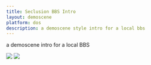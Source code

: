 ```yaml
---
title: Seclusion BBS Intro
layout: demoscene
platform: dos
description: a demoscene style intro for a local bbs
---
```


a demoscene intro for a local BBS

![](http://junk.mikekasprzak.com/old/games/sbbs01.gif) ![](http://junk.mikekasprzak.com/old/games/sbbs02.gif)